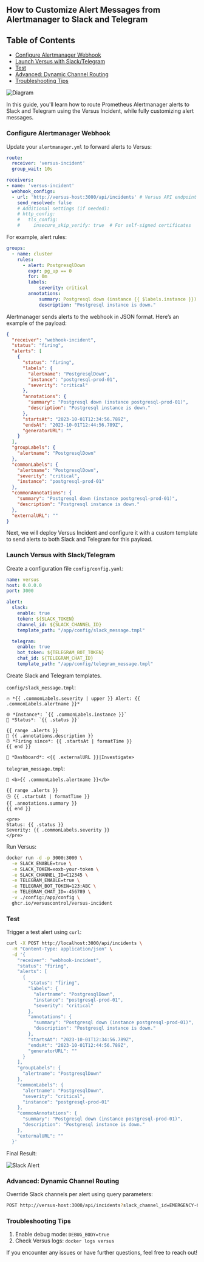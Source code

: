 ## How to Customize Alert Messages from Alertmanager to Slack and Telegram

## Table of Contents
- [Configure Alertmanager Webhook](#configure-alertmanager-webhook)
- [Launch Versus with Slack/Telegram](#launch-versus-with-slacktelegram)
- [Test](#test)
- [Advanced: Dynamic Channel Routing](#advanced-dynamic-channel-routing)
- [Troubleshooting Tips](#troubleshooting-tips)

![Diagram](/docs/images/alertmanager.png)

In this guide, you'll learn how to route Prometheus Alertmanager alerts to Slack and Telegram using the Versus Incident, while fully customizing alert messages.

### Configure Alertmanager Webhook

Update your `alertmanager.yml` to forward alerts to Versus:

```yaml
route:
  receiver: 'versus-incident'
  group_wait: 10s

receivers:
- name: 'versus-incident'
  webhook_configs:
  - url: 'http://versus-host:3000/api/incidents' # Versus API endpoint
    send_resolved: false
    # Additional settings (if needed):
    # http_config:
    #   tls_config:
    #     insecure_skip_verify: true  # For self-signed certificates
```

For example, alert rules:

```yaml
groups:
  - name: cluster
    rules:
      - alert: PostgresqlDown
        expr: pg_up == 0
        for: 0m
        labels:
            severity: critical
        annotations:
            summary: Postgresql down (instance {{ $labels.instance }})
            description: "Postgresql instance is down."
```

Alertmanager sends alerts to the webhook in JSON format. Here’s an example of the payload:

```json
{
  "receiver": "webhook-incident",
  "status": "firing",
  "alerts": [
    {
      "status": "firing",
      "labels": {
        "alertname": "PostgresqlDown",
        "instance": "postgresql-prod-01",
        "severity": "critical"
      },
      "annotations": {
        "summary": "Postgresql down (instance postgresql-prod-01)",
        "description": "Postgresql instance is down."
      },
      "startsAt": "2023-10-01T12:34:56.789Z",
      "endsAt": "2023-10-01T12:44:56.789Z",
      "generatorURL": ""
    }
  ],
  "groupLabels": {
    "alertname": "PostgresqlDown"
  },
  "commonLabels": {
    "alertname": "PostgresqlDown",
    "severity": "critical",
    "instance": "postgresql-prod-01"
  },
  "commonAnnotations": {
    "summary": "Postgresql down (instance postgresql-prod-01)",
    "description": "Postgresql instance is down."
  },
  "externalURL": ""
}
```

Next, we will deploy Versus Incident and configure it with a custom template to send alerts to both Slack and Telegram for this payload.

### Launch Versus with Slack/Telegram

Create a configuration file `config/config.yaml`:

```yaml
name: versus
host: 0.0.0.0
port: 3000

alert:
  slack:
    enable: true
    token: ${SLACK_TOKEN}
    channel_id: ${SLACK_CHANNEL_ID}
    template_path: "/app/config/slack_message.tmpl"

  telegram:
    enable: true
    bot_token: ${TELEGRAM_BOT_TOKEN}
    chat_id: ${TELEGRAM_CHAT_ID}
    template_path: "/app/config/telegram_message.tmpl"
```

Create Slack and Telegram templates.

`config/slack_message.tmpl`:
```
🔥 *{{ .commonLabels.severity | upper }} Alert: {{ .commonLabels.alertname }}*

🌐 *Instance*: `{{ .commonLabels.instance }}`  
🚨 *Status*: `{{ .status }}`

{{ range .alerts }}
📝 {{ .annotations.description }}  
⏰ *Firing since*: {{ .startsAt | formatTime }}
{{ end }}

🔗 *Dashboard*: <{{ .externalURL }}|Investigate>
```

`telegram_message.tmpl`:
```
🚩 <b>{{ .commonLabels.alertname }}</b>

{{ range .alerts }}
🕒 {{ .startsAt | formatTime }}
{{ .annotations.summary }}
{{ end }}

<pre>
Status: {{ .status }}
Severity: {{ .commonLabels.severity }}
</pre>
```

Run Versus:

```bash
docker run -d -p 3000:3000 \
  -e SLACK_ENABLE=true \
  -e SLACK_TOKEN=xoxb-your-token \
  -e SLACK_CHANNEL_ID=C12345 \
  -e TELEGRAM_ENABLE=true \
  -e TELEGRAM_BOT_TOKEN=123:ABC \
  -e TELEGRAM_CHAT_ID=-456789 \
  -v ./config:/app/config \
  ghcr.io/versuscontrol/versus-incident
```

### Test

Trigger a test alert using `curl`:

```bash
curl -X POST http://localhost:3000/api/incidents \
  -H "Content-Type: application/json" \
  -d '{
    "receiver": "webhook-incident",
    "status": "firing",
    "alerts": [
      {
        "status": "firing",
        "labels": {
          "alertname": "PostgresqlDown",
          "instance": "postgresql-prod-01",
          "severity": "critical"
        },
        "annotations": {
          "summary": "Postgresql down (instance postgresql-prod-01)",
          "description": "Postgresql instance is down."
        },
        "startsAt": "2023-10-01T12:34:56.789Z",
        "endsAt": "2023-10-01T12:44:56.789Z",
        "generatorURL": ""
      }
    ],
    "groupLabels": {
      "alertname": "PostgresqlDown"
    },
    "commonLabels": {
      "alertname": "PostgresqlDown",
      "severity": "critical",
      "instance": "postgresql-prod-01"
    },
    "commonAnnotations": {
      "summary": "Postgresql down (instance postgresql-prod-01)",
      "description": "Postgresql instance is down."
    },
    "externalURL": ""
  }'
```

Final Result:

![Slack Alert](/docs/images/versus-result-02.png)

### Advanced: Dynamic Channel Routing
Override Slack channels per alert using query parameters:

```bash
POST http://versus-host:3000/api/incidents?slack_channel_id=EMERGENCY-CHANNEL
```

### Troubleshooting Tips
1. Enable debug mode: `DEBUG_BODY=true`
2. Check Versus logs: `docker logs versus`

If you encounter any issues or have further questions, feel free to reach out!
